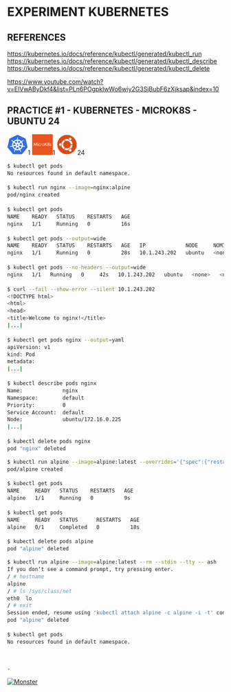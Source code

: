 # EXPERIMENT KUBERNETES

## REFERENCES

https://kubernetes.io/docs/reference/kubectl/generated/kubectl_run  
https://kubernetes.io/docs/reference/kubectl/generated/kubectl_describe  
https://kubernetes.io/docs/reference/kubectl/generated/kubectl_delete


https://www.youtube.com/watch?v=ElVwAByDkf4&list=PLn6POgpklwWo6wiy2G3SjBubF6zXjksap&index=10

## PRACTICE #1 - KUBERNETES - MICROK8S - UBUNTU 24

[![Kubernetes](img/kubernetes.webp "Kubernetes")](https://kubernetes.io)1
[![MicroK8s](img/microk8s.webp "MikroK8s")](https://microk8s.io)1
[![Ubuntu](img/ubuntu.webp "Ubuntu")](https://ubuntu.com)24

```bash
$ kubectl get pods
No resources found in default namespace.

$ kubectl run nginx --image=nginx:alpine
pod/nginx created

$ kubectl get pods
NAME    READY   STATUS    RESTARTS   AGE
nginx   1/1     Running   0          16s

$ kubectl get pods --output=wide
NAME    READY   STATUS    RESTARTS   AGE   IP             NODE     NOMINATED NODE   READINESS GATES
nginx   1/1     Running   0          28s   10.1.243.202   ubuntu   <none>           <none>

$ kubectl get pods --no-headers --output=wide
nginx   1/1   Running   0     42s   10.1.243.202   ubuntu   <none>   <none>

$ curl --fail --show-error --silent 10.1.243.202
<!DOCTYPE html>
<html>
<head>
<title>Welcome to nginx!</title>
|...|

$ kubectl get pods nginx --output=yaml
apiVersion: v1
kind: Pod
metadata:
|...|

$ kubectl describe pods nginx
Name:             nginx
Namespace:        default
Priority:         0
Service Account:  default
Node:             ubuntu/172.16.0.225
|...|

$ kubectl delete pods nginx
pod "nginx" deleted
```

```bash
$ kubectl run alpine --image=alpine:latest --overrides='{"spec":{"restartPolicy":"OnFailure"}}' -- sleep 10
pod/alpine created

$ kubectl get pods
NAME     READY   STATUS    RESTARTS   AGE
alpine   1/1     Running   0          9s

$ kubectl get pods
NAME     READY   STATUS      RESTARTS   AGE
alpine   0/1     Completed   0          18s

$ kubectl delete pods alpine
pod "alpine" deleted
```

```bash
$ kubectl run alpine --image=alpine:latest --rm --stdin --tty -- ash
If you donʼt see a command prompt, try pressing enter.
/ # hostname 
alpine
/ # ls /sys/class/net
eth0  lo
/ # exit
Session ended, resume using 'kubectl attach alpine -c alpine -i -t' command when the pod is running
pod "alpine" deleted

$ kubectl get pods
No resources found in default namespace.
```

&nbsp;

`-`

[![Monster](https://avatars.githubusercontent.com/u/47848582?s=96&v=4 "Boo!")](../README.md)
